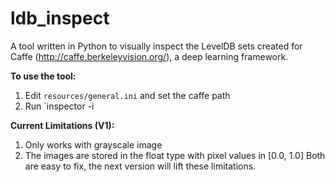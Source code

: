 # ldb_inspect

A tool written in Python to visually inspect the LevelDB sets created for Caffe (http://caffe.berkeleyvision.org/), a deep learning framework.

**To use the tool:**
 1. Edit `resources/general.ini` and set the caffe path
 2. Run `inspector -i <leveldb address> 

**Current Limitations (V1):**
 1. Only works with grayscale image
 2. The images are stored in the float type with pixel values in [0.0, 1.0] 
Both are easy to fix, the next version will lift these limitations.
